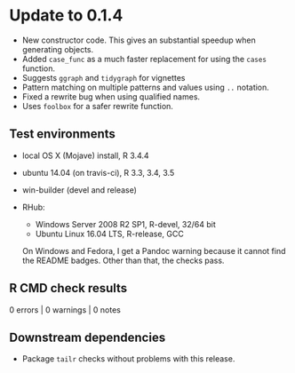 


# Update to 0.1.4

 * New constructor code. This gives an substantial speedup when generating objects.
 * Added `case_func` as a much faster replacement for using the `cases` function. 
 * Suggests `ggraph` and `tidygraph` for vignettes
 * Pattern matching on multiple patterns and values using
   `..` notation.
 * Fixed a rewrite bug when using qualified names.
 * Uses `foolbox` for a safer rewrite function.

## Test environments

* local OS X (Mojave) install, R 3.4.4
* ubuntu 14.04 (on travis-ci), R 3.3, 3.4, 3.5
* win-builder (devel and release)
* RHub:
  
  - Windows Server 2008 R2 SP1, R-devel, 32/64 bit
  - Ubuntu Linux 16.04 LTS, R-release, GCC
  
  On Windows and Fedora, I get a Pandoc warning because 
  it cannot find the README badges. Other than that, the 
  checks pass.

## R CMD check results

0 errors | 0 warnings | 0 notes

## Downstream dependencies

 * Package `tailr` checks without problems with this release.
